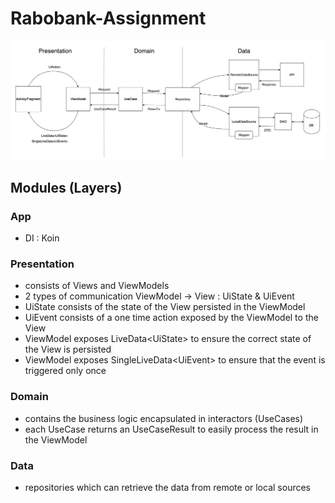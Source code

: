 # Rabobank-Assignment

![](docs/architecture.png)

## Modules (Layers)
### App
  - DI : Koin
### Presentation
  - consists of Views and ViewModels
  - 2 types of communication ViewModel -> View : UiState & UiEvent
  - UiState consists of the state of the View persisted in the ViewModel
  - UiEvent consists of a one time action exposed by the ViewModel to the View
  - ViewModel exposes LiveData\<UiState> to ensure the correct state of the View is persisted
  - ViewModel exposes SingleLiveData\<UiEvent> to ensure that the event is triggered only once
### Domain
  - contains the business logic encapsulated in interactors (UseCases)
  - each UseCase returns an UseCaseResult to easily process the result in the ViewModel
### Data
  - repositories which can retrieve the data from remote or local sources
